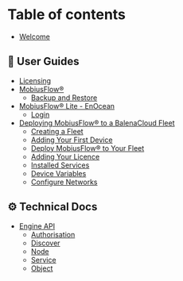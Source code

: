 # Table of contents

* [Welcome](README.md)

## 📖 User Guides

* [Licensing](user-guides/licensing.md)
* [MobiusFlow®](user-guides/mobiusflow-r/README.md)
  * [Backup and Restore](user-guides/mobiusflow-r/backup-and-restore.md)
* [MobiusFlow® Lite - EnOcean](<README (2).md>)
  * [Login](user-guides/mobiusflow-r-lite-enocean/login.md)
* [Deploying MobiusFlow® to a BalenaCloud Fleet](user-guides/deploying-mobiusflow-r-to-a-balenacloud-fleet/README.md)
  * [Creating a Fleet](user-guides/deploying-mobiusflow-r-to-a-balenacloud-fleet/creating-a-fleet.md)
  * [Adding Your First Device](user-guides/deploying-mobiusflow-r-to-a-balenacloud-fleet/adding-your-first-device.md)
  * [Deploy MobiusFlow® to Your Fleet](user-guides/deploying-mobiusflow-r-to-a-balenacloud-fleet/deploy-mobiusflow-r-to-your-fleet.md)
  * [Adding Your Licence](user-guides/deploying-mobiusflow-r-to-a-balenacloud-fleet/adding-your-licence.md)
  * [Installed Services](user-guides/deploying-mobiusflow-r-to-a-balenacloud-fleet/installed-services.md)
  * [Device Variables](user-guides/deploying-mobiusflow-r-to-a-balenacloud-fleet/set-the-hub-id.md)
  * [Configure Networks](user-guides/deploying-mobiusflow-r-to-a-balenacloud-fleet/configure-networks.md)

## ⚙ Technical Docs

* [Engine API](<README (1) (1).md>)
  * [Authorisation](technical-docs/engine-api/authorisation.md)
  * [Discover](technical-docs/engine-api/discover.md)
  * [Node](technical-docs/engine-api/node.md)
  * [Service](technical-docs/engine-api/service.md)
  * [Object](technical-docs/engine-api/object.md)

